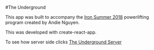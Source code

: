 #The Underground

This app was built to accompany the [Iron Summer 2018](http://www.andienguyen.com/p/iron-summer-2018-program.html) powerlifting program created by Andie Nguyen.

This was developed with create-react-app. 

To see how server side clicks [The Underground Server](https://github.com/tammyztian/the_underground_server)